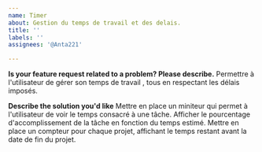 ```yaml
---
name: Timer
about: Gestion du temps de travail et des delais. 
title: ''
labels: ''
assignees: '@Anta221'

---
```


**Is your feature request related to a problem? Please describe.**
Permettre à l'utilisateur de gérer son temps de travail , tous en respectant les délais imposés. 

**Describe the solution you'd like**
Mettre en place un miniteur qui permet à l'utilisateur de voir le temps consacré à une tâche.
Afficher le pourcentage d'accomplissement de la tâche en fonction du temps estimé. 
Mettre en place un compteur pour chaque projet, affichant le temps restant avant la date de fin du projet. 


